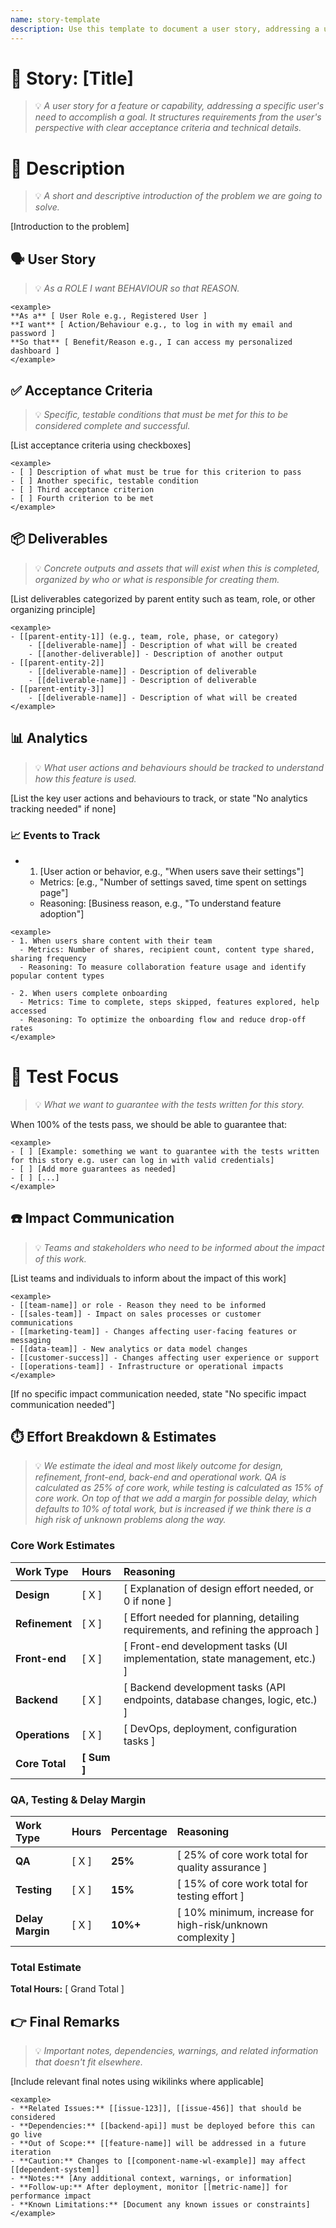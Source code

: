 ```yaml
---
name: story-template
description: Use this template to document a user story, addressing a user's need with clear acceptance criteria, technical details, and implementation path.
---
```

# 📒 Story: [Title]
> 💡 *A user story for a feature or capability, addressing a specific user's need to accomplish a goal. It structures requirements from the user's perspective with clear acceptance criteria and technical details.*

# 🔖 Description
> 💡 *A short and descriptive introduction of the problem we are going to solve.*

[Introduction to the problem]

## 🗣️ User Story
> 💡 *As a ROLE I want BEHAVIOUR so that REASON.*

```
<example>
**As a** [ User Role e.g., Registered User ]
**I want** [ Action/Behaviour e.g., to log in with my email and password ]
**So that** [ Benefit/Reason e.g., I can access my personalized dashboard ]
</example>
```

## ✅ Acceptance Criteria
> 💡 *Specific, testable conditions that must be met for this to be considered complete and successful.*

[List acceptance criteria using checkboxes]

```
<example>
- [ ] Description of what must be true for this criterion to pass
- [ ] Another specific, testable condition
- [ ] Third acceptance criterion
- [ ] Fourth criterion to be met
</example>
```

## 📦 Deliverables
> 💡 *Concrete outputs and assets that will exist when this is completed, organized by who or what is responsible for creating them.*

[List deliverables categorized by parent entity such as team, role, or other organizing principle]

```
<example>
- [[parent-entity-1]] (e.g., team, role, phase, or category)
    - [[deliverable-name]] - Description of what will be created
    - [[another-deliverable]] - Description of another output
- [[parent-entity-2]]
    - [[deliverable-name]] - Description of deliverable
    - [[deliverable-name]] - Description of deliverable
- [[parent-entity-3]]
    - [[deliverable-name]] - Description of what will be created
</example>
```

## 📊 Analytics
> 💡 *What user actions and behaviours should be tracked to understand how this feature is used.*

[List the key user actions and behaviours to track, or state "No analytics tracking needed" if none]

### 📈 Events to Track

- 1. [User action or behavior, e.g., "When users save their settings"]
    - Metrics: [e.g., "Number of settings saved, time spent on settings page"]
    - Reasoning: [Business reason, e.g., "To understand feature adoption"]

```
<example>
- 1. When users share content with their team
  - Metrics: Number of shares, recipient count, content type shared, sharing frequency
  - Reasoning: To measure collaboration feature usage and identify popular content types

- 2. When users complete onboarding
  - Metrics: Time to complete, steps skipped, features explored, help accessed
  - Reasoning: To optimize the onboarding flow and reduce drop-off rates
</example>
```

# 🧪 Test Focus
> 💡 *What we want to guarantee with the tests written for this story.*

When 100% of the tests pass, we should be able to guarantee that:

```
<example>
- [ ] [Example: something we want to guarantee with the tests written for this story e.g. user can log in with valid credentials]
- [ ] [Add more guarantees as needed]
- [ ] [...]
</example>
```

## ☎️ Impact Communication
> 💡 *Teams and stakeholders who need to be informed about the impact of this work.*

[List teams and individuals to inform about the impact of this work]

```
<example>
- [[team-name]] or role - Reason they need to be informed
- [[sales-team]] - Impact on sales processes or customer communications
- [[marketing-team]] - Changes affecting user-facing features or messaging
- [[data-team]] - New analytics or data model changes
- [[customer-success]] - Changes affecting user experience or support
- [[operations-team]] - Infrastructure or operational impacts
</example>
```

[If no specific impact communication needed, state "No specific impact communication needed"]

## ⏱️ Effort Breakdown & Estimates
> 💡 *We estimate the ideal and most likely outcome for design, refinement, front-end, back-end and operational work. QA is calculated as 25% of core work, while testing is calculated as 15% of core work. On top of that we add a margin for possible delay, which defaults to 10% of total work, but is increased if we think there is a high risk of unknown problems along the way.*

### Core Work Estimates

| Work Type      | Hours       | Reasoning                                                                         |
|:---------------|:------------|:----------------------------------------------------------------------------------|
| **Design**     | [ X ]       | [ Explanation of design effort needed, or 0 if none ]                             |
| **Refinement** | [ X ]       | [ Effort needed for planning, detailing requirements, and refining the approach ] |
| **Front-end**  | [ X ]       | [ Front-end development tasks (UI implementation, state management, etc.) ]       |
| **Backend**    | [ X ]       | [ Backend development tasks (API endpoints, database changes, logic, etc.) ]      |
| **Operations** | [ X ]       | [ DevOps, deployment, configuration tasks ]                                       |
| **Core Total** | **[ Sum ]** |                                                                                   |


### QA, Testing & Delay Margin

| Work Type        | Hours | Percentage | Reasoning                                                  |
|:-----------------|:------|:-----------|:-----------------------------------------------------------|
| **QA**           | [ X ] | **25%**    | [ 25% of core work total for quality assurance ]           |
| **Testing**      | [ X ] | **15%**    | [ 15% of core work total for testing effort ]              |
| **Delay Margin** | [ X ] | **10%+**   | [ 10% minimum, increase for high-risk/unknown complexity ] |


### Total Estimate
**Total Hours:** [ Grand Total ]

## 👉 Final Remarks
> 💡 *Important notes, dependencies, warnings, and related information that doesn't fit elsewhere.*

[Include relevant final notes using wikilinks where applicable]

```
<example>
- **Related Issues:** [[issue-123]], [[issue-456]] that should be considered
- **Dependencies:** [[backend-api]] must be deployed before this can go live
- **Out of Scope:** [[feature-name]] will be addressed in a future iteration
- **Caution:** Changes to [[component-name-wl-example]] may affect [[dependent-system]]
- **Notes:** [Any additional context, warnings, or information]
- **Follow-up:** After deployment, monitor [[metric-name]] for performance impact
- **Known Limitations:** [Document any known issues or constraints]
</example>
```
